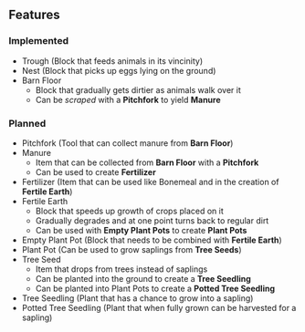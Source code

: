 ## Features

### Implemented
- Trough (Block that feeds animals in its vincinity)
- Nest (Block that picks up eggs lying on the ground)
- Barn Floor
  - Block that gradually gets dirtier as animals walk over it
  - Can be _scraped_ with a __Pitchfork__ to yield __Manure__

### Planned
- Pitchfork (Tool that can collect manure from __Barn Floor__)
- Manure
  - Item that can be collected from __Barn Floor__ with a __Pitchfork__
  - Can be used to create __Fertilizer__
- Fertilizer (Item that can be used like Bonemeal and in the creation of __Fertile Earth__)
- Fertile Earth
  - Block that speeds up growth of crops placed on it
  - Gradually degrades and at one point turns back to regular dirt
  - Can be used with __Empty Plant Pots__ to create __Plant Pots__
- Empty Plant Pot (Block that needs to be combined with __Fertile Earth__)
- Plant Pot (Can be used to grow saplings from __Tree Seeds__)
- Tree Seed
  - Item that drops from trees instead of saplings
  - Can be planted into the ground to create a __Tree Seedling__
  - Can be planted into Plant Pots to create a __Potted Tree Seedling__
- Tree Seedling (Plant that has a chance to grow into a sapling)
- Potted Tree Seedling (Plant that when fully grown can be harvested for a sapling)
